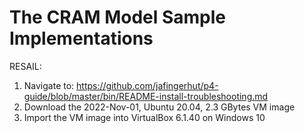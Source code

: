 # The CRAM Model Sample Implementations

RESAIL:
1. Navigate to: https://github.com/jafingerhut/p4-guide/blob/master/bin/README-install-troubleshooting.md
2. Download the 2022-Nov-01, Ubuntu 20.04, 2.3 GBytes VM image
3. Import the VM image into VirtualBox 6.1.40 on Windows 10
